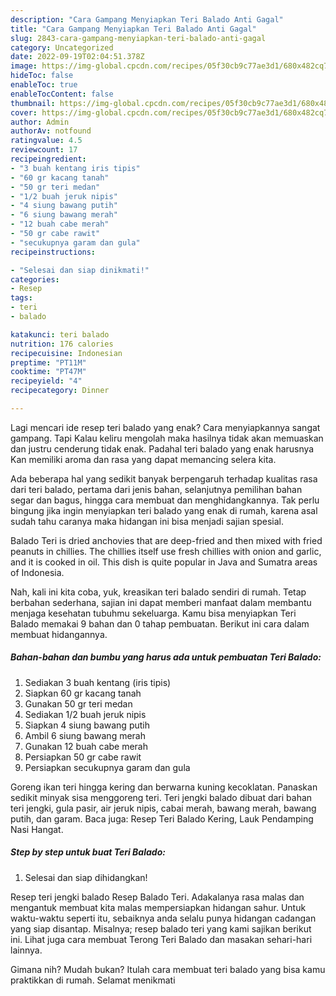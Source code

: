 ```yaml
---
description: "Cara Gampang Menyiapkan Teri Balado Anti Gagal"
title: "Cara Gampang Menyiapkan Teri Balado Anti Gagal"
slug: 2843-cara-gampang-menyiapkan-teri-balado-anti-gagal
category: Uncategorized
date: 2022-09-19T02:04:51.378Z
image: https://img-global.cpcdn.com/recipes/05f30cb9c77ae3d1/680x482cq70/teri-balado-foto-resep-utama.jpg
hideToc: false
enableToc: true
enableTocContent: false
thumbnail: https://img-global.cpcdn.com/recipes/05f30cb9c77ae3d1/680x482cq70/teri-balado-foto-resep-utama.jpg
cover: https://img-global.cpcdn.com/recipes/05f30cb9c77ae3d1/680x482cq70/teri-balado-foto-resep-utama.jpg
author: Admin
authorAv: notfound
ratingvalue: 4.5
reviewcount: 17
recipeingredient:
- "3 buah kentang iris tipis"
- "60 gr kacang tanah"
- "50 gr teri medan"
- "1/2 buah jeruk nipis"
- "4 siung bawang putih"
- "6 siung bawang merah"
- "12 buah cabe merah"
- "50 gr cabe rawit"
- "secukupnya garam dan gula"
recipeinstructions:

- "Selesai dan siap dinikmati!"
categories:
- Resep
tags:
- teri
- balado

katakunci: teri balado 
nutrition: 176 calories
recipecuisine: Indonesian
preptime: "PT11M"
cooktime: "PT47M"
recipeyield: "4"
recipecategory: Dinner

---
```



Lagi mencari ide resep teri balado yang enak? Cara menyiapkannya sangat gampang. Tapi Kalau keliru mengolah maka hasilnya tidak akan memuaskan dan justru cenderung tidak enak. Padahal teri balado yang enak harusnya Kan memiliki aroma dan rasa yang dapat memancing selera kita.


Ada beberapa hal yang sedikit banyak berpengaruh terhadap kualitas rasa dari teri balado, pertama dari jenis bahan, selanjutnya pemilihan bahan segar dan bagus, hingga cara membuat dan menghidangkannya. Tak perlu bingung jika ingin menyiapkan teri balado yang enak di rumah, karena asal sudah tahu caranya maka hidangan ini bisa menjadi sajian spesial.

Balado Teri is dried anchovies that are deep-fried and then mixed with fried peanuts in chillies. The chillies itself use fresh chillies with onion and garlic, and it is cooked in oil. This dish is quite popular in Java and Sumatra areas of Indonesia.


Nah, kali ini kita coba, yuk, kreasikan teri balado sendiri di rumah. Tetap berbahan sederhana, sajian ini dapat memberi manfaat dalam membantu menjaga kesehatan tubuhmu sekeluarga. Kamu bisa menyiapkan Teri Balado memakai 9 bahan dan 0 tahap pembuatan. Berikut ini cara dalam membuat hidangannya.

<!--inarticleads1-->

##### Bahan-bahan dan bumbu yang harus ada untuk pembuatan Teri Balado:

1. Sediakan 3 buah kentang (iris tipis)
1. Siapkan 60 gr kacang tanah
1. Gunakan 50 gr teri medan
1. Sediakan 1/2 buah jeruk nipis
1. Siapkan 4 siung bawang putih
1. Ambil 6 siung bawang merah
1. Gunakan 12 buah cabe merah
1. Persiapkan 50 gr cabe rawit
1. Persiapkan secukupnya garam dan gula


Goreng ikan teri hingga kering dan berwarna kuning kecoklatan. Panaskan sedikit minyak sisa menggoreng teri. Teri jengki balado dibuat dari bahan teri jengki, gula pasir, air jeruk nipis, cabai merah, bawang merah, bawang putih, dan garam. Baca juga: Resep Teri Balado Kering, Lauk Pendamping Nasi Hangat. 

<!--inarticleads2-->

##### Step by step untuk buat Teri Balado:


1. Selesai dan siap dihidangkan!

Resep teri jengki balado Resep Balado Teri. Adakalanya rasa malas dan mengantuk membuat kita malas mempersiapkan hidangan sahur. Untuk waktu-waktu seperti itu, sebaiknya anda selalu punya hidangan cadangan yang siap disantap. Misalnya; resep balado teri yang kami sajikan berikut ini. Lihat juga cara membuat Terong Teri Balado dan masakan sehari-hari lainnya. 

Gimana nih? Mudah bukan? Itulah cara membuat teri balado yang bisa kamu praktikkan di rumah. Selamat menikmati
